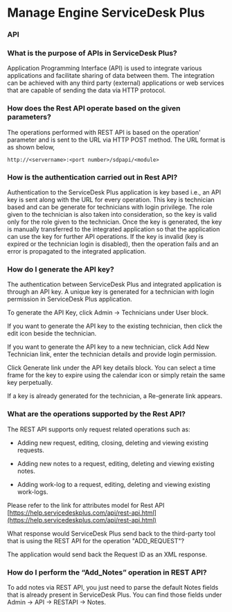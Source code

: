 # Manage Engine ServiceDesk Plus

### API 

### What is the purpose of APIs in ServiceDesk Plus?

Application Programming Interface (API) is used to integrate various applications and facilitate sharing of data between them. The integration can be achieved with any third party (external) applications or web services that are capable of sending the data via HTTP protocol.

### How does the Rest API operate based on the given parameters?

The operations performed with REST API is based on the operation' parameter and is sent to the URL via HTTP POST method. The URL format is as shown below,

```http://<servername>:<port number>/sdpapi/<module>```

### How is the authentication carried out in Rest API?

Authentication to the ServiceDesk Plus application is key based i.e., an API key is sent along with the URL for every operation. This key is technician based and can be generate for technicians with login privilege. The role given to the technician is also taken into consideration, so the key is valid only for the role given to the technician. Once the key is generated, the key is manually transferred to the integrated application so that the application can use the key for further API operations. If the key is invalid (key is expired or the technician login is disabled), then the operation fails and an error is propagated to the integrated application.

### How do I generate the API key?

The authentication between ServiceDesk Plus and integrated application is through an API key. A unique key is generated for a technician with login permission in ServiceDesk Plus application.

To generate the API Key, click Admin -> Technicians under User block.

If you want to generate the API key to the existing technician, then click the edit icon beside the technician.

If you want to generate the API key to a new technician, click Add New Technician link, enter the technician details and provide login permission.

Click Generate link under the API key details block. You can select a time frame for the key to expire using the calendar icon or simply retain the same key perpetually.

If a key is already generated for the technician, a Re-generate link appears.

### What are the operations supported by the Rest API?

The REST API supports only request related operations such as:

* Adding new request, editing, closing, deleting and viewing existing requests.

* Adding new notes to a request, editing, deleting and viewing existing notes.

* Adding work-log to a request, editing, deleting and viewing existing work-logs.

Please refer to the link for attributes model for Rest API
[https://help.servicedeskplus.com/api/rest-api.html](https://help.servicedeskplus.com/api/rest-api.html)

What response would ServiceDesk Plus send back to the third-party tool that is using the REST API for the operation "ADD_REQUEST"?

The application would send back the Request ID as an XML response.

### How do I perform the “Add_Notes” operation in REST API?

To add notes via REST API, you just need to parse the default Notes fields that is already present in ServiceDesk Plus. You can find those fields under Admin -> API -> RESTAPI -> Notes.
